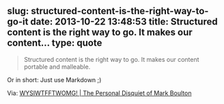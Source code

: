 slug: structured-content-is-the-right-way-to-go-it
date: 2013-10-22 13:48:53
title: Structured content is the right way to go. It makes our content...
type: quote
---

> Structured content is the right way to go. It makes our content portable and malleable.

Or in short: Just use Markdown ;)

 Via: [WYSIWTFFTWOMG! | The Personal Disquiet of Mark Boulton](http://www.markboulton.co.uk/journal/wysiwtfftwomg)
